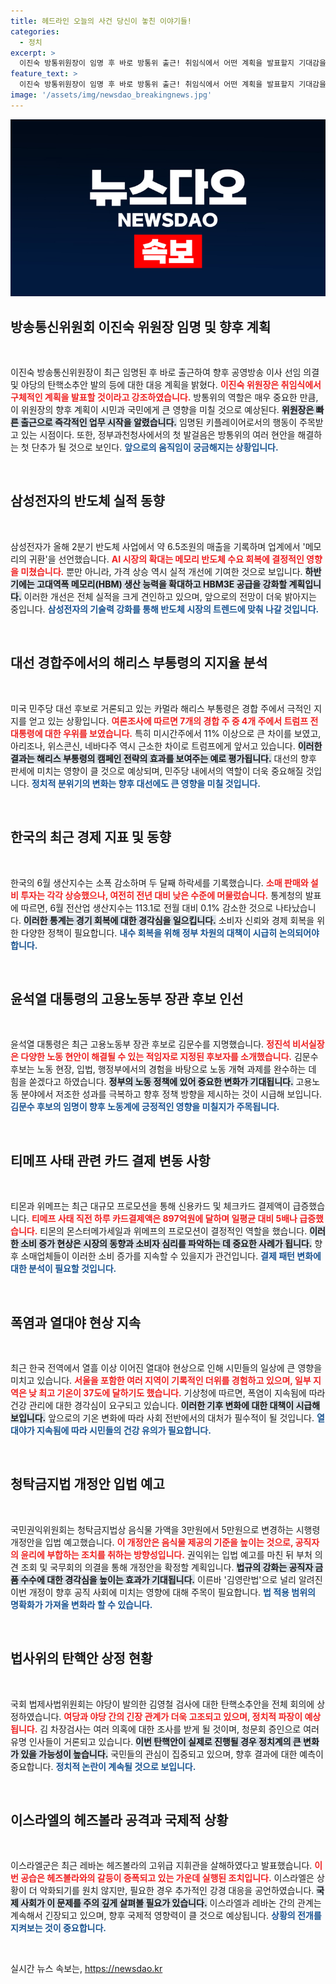```yaml
---
title: 헤드라인 오늘의 사건 당신이 놓친 이야기들!
categories:
  - 정치
excerpt: >
  이진숙 방통위원장이 임명 후 바로 방통위 출근! 취임식에서 어떤 계획을 발표할지 기대감을 모은다. 통신 및 방송 정책의 새 전환점이 될 이 자리, 절대 놓치지 마세요!
feature_text: >
  이진숙 방통위원장이 임명 후 바로 방통위 출근! 취임식에서 어떤 계획을 발표할지 기대감을 모은다. 통신 및 방송 정책의 새 전환점이 될 이 자리, 절대 놓치지 마세요!
image: '/assets/img/newsdao_breakingnews.jpg'
---
```


<p><img src="/assets/img/newsdao_breakingnews.jpg" alt="firstkoreanews 속보" /></p>

<h2 data-ke-size="size26">방송통신위원회 이진숙 위원장 임명 및 향후 계획</h2>

<p data-ke-size="size16">&nbsp;</p>

<p>이진숙 방송통신위원장이 최근 임명된 후 바로 출근하여 향후 공영방송 이사 선임 의결 및 야당의 탄핵소추안 발의 등에 대한 대응 계획을 밝혔다. <b><span style="color: #ee2323;">이진숙 위원장은 취임식에서 구체적인 계획을 발표할 것이라고 강조하였습니다.</span></b> 방통위의 역할은 매우 중요한 만큼, 이 위원장의 향후 계획이 시민과 국민에게 큰 영향을 미칠 것으로 예상된다. <b><span style="background-color: #21538527;">위원장은 빠른 출근으로 즉각적인 업무 시작을 알렸습니다.</span></b> 임명된 키플레이어로서의 행동이 주목받고 있는 시점이다. 또한, 정부과천청사에서의 첫 발걸음은 방통위의 여러 현안을 해결하는 첫 단추가 될 것으로 보인다. <b><span style="color: #1a5490;">앞으로의 움직임이 궁금해지는 상황입니다.</span></b></p>

<p data-ke-size="size16">&nbsp;</p>

<h2 data-ke-size="size26">삼성전자의 반도체 실적 동향</h2>

<p data-ke-size="size16">&nbsp;</p>

<p>삼성전자가 올해 2분기 반도체 사업에서 약 6.5조원의 매출을 기록하며 업계에서 '메모리의 귀환'을 선언했습니다. <b><span style="color: #ee2323;">AI 시장의 확대는 메모리 반도체 수요 회복에 결정적인 영향을 미쳤습니다.</span></b> 뿐만 아니라, 가격 상승 역시 실적 개선에 기여한 것으로 보입니다. <b><span style="background-color: #21538527;">하반기에는 고대역폭 메모리(HBM) 생산 능력을 확대하고 HBM3E 공급을 강화할 계획입니다.</span></b> 이러한 개선은 전체 실적을 크게 견인하고 있으며, 앞으로의 전망이 더욱 밝아지는 중입니다. <b><span style="color: #1a5490;">삼성전자의 기술력 강화를 통해 반도체 시장의 트렌드에 맞춰 나갈 것입니다.</span></b></p>

<p data-ke-size="size16">&nbsp;</p>

<h2 data-ke-size="size26">대선 경합주에서의 해리스 부통령의 지지율 분석</h2>

<p data-ke-size="size16">&nbsp;</p>

<p>미국 민주당 대선 후보로 거론되고 있는 카멀라 해리스 부통령은 경합 주에서 극적인 지지를 얻고 있는 상황입니다. <b><span style="color: #ee2323;">여론조사에 따르면 7개의 경합 주 중 4개 주에서 트럼프 전 대통령에 대한 우위를 보였습니다.</span></b> 특히 미시간주에서 11% 이상으로 큰 차이를 보였고, 아리조나, 위스콘신, 네바다주 역시 근소한 차이로 트럼프에게 앞서고 있습니다. <b><span style="background-color: #21538527;">이러한 결과는 해리스 부통령의 캠페인 전략의 효과를 보여주는 예로 평가됩니다.</span></b> 대선의 향후 판세에 미치는 영향이 클 것으로 예상되며, 민주당 내에서의 역할이 더욱 중요해질 것입니다. <b><span style="color: #1a5490;">정치적 분위기의 변화는 향후 대선에도 큰 영향을 미칠 것입니다.</span></b></p>

<p data-ke-size="size16">&nbsp;</p>

<h2 data-ke-size="size26">한국의 최근 경제 지표 및 동향</h2>

<p data-ke-size="size16">&nbsp;</p>

<p>한국의 6월 생산지수는 소폭 감소하며 두 달째 하락세를 기록했습니다. <b><span style="color: #ee2323;">소매 판매와 설비 투자는 각각 상승했으나, 여전히 전년 대비 낮은 수준에 머물렀습니다.</span></b> 통계청의 발표에 따르면, 6월 전산업 생산지수는 113.1로 전월 대비 0.1% 감소한 것으로 나타났습니다. <b><span style="background-color: #21538527;">이러한 통계는 경기 회복에 대한 경각심을 일으킵니다.</span></b> 소비자 신뢰와 경제 회복을 위한 다양한 정책이 필요합니다. <b><span style="color: #1a5490;">내수 회복을 위해 정부 차원의 대책이 시급히 논의되어야 합니다.</span></b></p>

<p data-ke-size="size16">&nbsp;</p>

<h2 data-ke-size="size26">윤석열 대통령의 고용노동부 장관 후보 인선</h2>

<p data-ke-size="size16">&nbsp;</p>

<p>윤석열 대통령은 최근 고용노동부 장관 후보로 김문수를 지명했습니다. <b><span style="color: #ee2323;">정진석 비서실장은 다양한 노동 현안이 해결될 수 있는 적임자로 지정된 후보자를 소개했습니다.</span></b> 김문수 후보는 노동 현장, 입법, 행정부에서의 경험을 바탕으로 노동 개혁 과제를 완수하는 데 힘을 쏟겠다고 하였습니다. <b><span style="background-color: #21538527;">정부의 노동 정책에 있어 중요한 변화가 기대됩니다.</span></b> 고용노동 분야에서 저조한 성과를 극복하고 향후 정책 방향을 제시하는 것이 시급해 보입니다. <b><span style="color: #1a5490;">김문수 후보의 임명이 향후 노동계에 긍정적인 영향을 미칠지가 주목됩니다.</span></b></p>

<p data-ke-size="size16">&nbsp;</p>

<h2 data-ke-size="size26">티메프 사태 관련 카드 결제 변동 사항</h2>

<p data-ke-size="size16">&nbsp;</p>

<p>티몬과 위메프는 최근 대규모 프로모션을 통해 신용카드 및 체크카드 결제액이 급증했습니다. <b><span style="color: #ee2323;">티메프 사태 직전 하루 카드결제액은 897억원에 달하며 일평균 대비 5배나 급증했습니다.</span></b> 티몬의 몬스터메가세일과 위메프의 프로모션이 결정적인 역할을 했습니다. <b><span style="background-color: #21538527;">이러한 소비 증가 현상은 시장의 동향과 소비자 심리를 파악하는 데 중요한 사례가 됩니다.</span></b> 향후 소매업체들이 이러한 소비 증가를 지속할 수 있을지가 관건입니다. <b><span style="color: #1a5490;">결제 패턴 변화에 대한 분석이 필요할 것입니다.</span></b></p>

<p data-ke-size="size16">&nbsp;</p>

<h2 data-ke-size="size26">폭염과 열대야 현상 지속</h2>

<p data-ke-size="size16">&nbsp;</p>

<p>최근 한국 전역에서 열흘 이상 이어진 열대야 현상으로 인해 시민들의 일상에 큰 영향을 미치고 있습니다. <b><span style="color: #ee2323;">서울을 포함한 여러 지역이 기록적인 더위를 경험하고 있으며, 일부 지역은 낮 최고 기온이 37도에 달하기도 했습니다.</span></b> 기상청에 따르면, 폭염이 지속됨에 따라 건강 관리에 대한 경각심이 요구되고 있습니다. <b><span style="background-color: #21538527;">이러한 기후 변화에 대한 대책이 시급해 보입니다.</span></b> 앞으로의 기온 변화에 따라 사회 전반에서의 대처가 필수적이 될 것입니다. <b><span style="color: #1a5490;">열대야가 지속됨에 따라 시민들의 건강 유의가 필요합니다.</span></b></p>

<p data-ke-size="size16">&nbsp;</p>

<h2 data-ke-size="size26">청탁금지법 개정안 입법 예고</h2>

<p data-ke-size="size16">&nbsp;</p>

<p>국민권익위원회는 청탁금지법상 음식물 가액을 3만원에서 5만원으로 변경하는 시행령 개정안을 입법 예고했습니다. <b><span style="color: #ee2323;">이 개정안은 음식물 제공의 기준을 높이는 것으로, 공직자의 윤리에 부합하는 조치를 취하는 방향성입니다.</span></b> 권익위는 입법 예고를 마친 뒤 부처 의견 조회 및 국무회의 의결을 통해 개정안을 확정할 계획입니다. <b><span style="background-color: #21538527;">법규의 강화는 공직자 금품 수수에 대한 경각심을 높이는 효과가 기대됩니다.</span></b> 이른바 '김영란법'으로 널리 알려진 이번 개정이 향후 공직 사회에 미치는 영향에 대해 주목이 필요합니다. <b><span style="color: #1a5490;">법 적용 범위의 명확화가 가져올 변화라 할 수 있습니다.</span></b></p>

<p data-ke-size="size16">&nbsp;</p>

<h2 data-ke-size="size26">법사위의 탄핵안 상정 현황</h2>

<p data-ke-size="size16">&nbsp;</p>

<p>국회 법제사법위원회는 야당이 발의한 김영철 검사에 대한 탄핵소추안을 전체 회의에 상정하였습니다. <b><span style="color: #ee2323;">여당과 야당 간의 긴장 관계가 더욱 고조되고 있으며, 정치적 파장이 예상됩니다.</span></b> 김 차장검사는 여러 의혹에 대한 조사를 받게 될 것이며, 청문회 증인으로 여러 유명 인사들이 거론되고 있습니다. <b><span style="background-color: #21538527;">이번 탄핵안이 실제로 진행될 경우 정치계의 큰 변화가 있을 가능성이 높습니다.</span></b> 국민들의 관심이 집중되고 있으며, 향후 결과에 대한 예측이 중요합니다. <b><span style="color: #1a5490;">정치적 논란이 계속될 것으로 보입니다.</span></b></p>

<p data-ke-size="size16">&nbsp;</p>

<h2 data-ke-size="size26">이스라엘의 헤즈볼라 공격과 국제적 상황</h2>

<p data-ke-size="size16">&nbsp;</p>

<p>이스라엘군은 최근 레바논 헤즈볼라의 고위급 지휘관을 살해하였다고 발표했습니다. <b><span style="color: #ee2323;">이번 공습은 헤즈볼라와의 갈등이 증폭되고 있는 가운데 실행된 조치입니다.</span></b> 이스라엘은 상황이 더 악화되기를 원치 않지만, 필요한 경우 추가적인 강경 대응을 공언하였습니다. <b><span style="background-color: #21538527;">국제 사회가 이 문제를 주의 깊게 살펴볼 필요가 있습니다.</span></b> 이스라엘과 레바논 간의 관계는 계속해서 긴장되고 있으며, 향후 국제적 영향력이 클 것으로 예상됩니다. <b><span style="color: #1a5490;">상황의 전개를 지켜보는 것이 중요합니다.</span></b></p>

<p data-ke-size="size16">&nbsp;</p>
실시간 뉴스 속보는, <a href="https://newsdao.kr" rel="dofollow">https://newsdao.kr</a>


